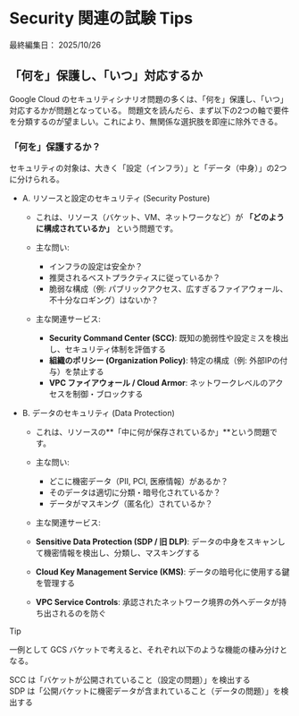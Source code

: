 # Security 関連の試験 Tips

最終編集日： 2025/10/26

## 「何を」保護し、「いつ」対応するか

Google Cloud のセキュリティシナリオ問題の多くは、「何を」保護し、「いつ」対応するかが問題となっている。
問題文を読んだら、まず以下の2つの軸で要件を分類するのが望ましい。これにより、無関係な選択肢を即座に除外できる。

### 「何を」保護するか？

セキュリティの対象は、大きく「設定（インフラ）」と「データ（中身）」の2つに分けられる。

* A. リソースと設定のセキュリティ (Security Posture)
  * これは、リソース（バケット、VM、ネットワークなど）が **「どのように構成されているか」** という問題です。

  * 主な問い: 
    * インフラの設定は安全か？
    * 推奨されるベストプラクティスに従っているか？
    * 脆弱な構成（例: パブリックアクセス、広すぎるファイアウォール、不十分なロギング）はないか？

  * 主な関連サービス:
    * **Security Command Center (SCC)**: 既知の脆弱性や設定ミスを検出し、セキュリティ体制を評価する
    * **組織のポリシー (Organization Policy)**: 特定の構成（例: 外部IPの付与）を禁止する
    * **VPC ファイアウォール / Cloud Armor**: ネットワークレベルのアクセスを制御・ブロックする

* B. データのセキュリティ (Data Protection)
  * これは、リソースの**「中に何が保存されているか」**という問題です。

  * 主な問い: 
    * どこに機密データ（PII, PCI, 医療情報）があるか？
    * そのデータは適切に分類・暗号化されているか？
    * データがマスキング（匿名化）されているか？

  * 主な関連サービス:
  * **Sensitive Data Protection (SDP / 旧 DLP)**: データの中身をスキャンして機密情報を検出し、分類し、マスキングする
  * **Cloud Key Management Service (KMS)**: データの暗号化に使用する鍵を管理する
  * **VPC Service Controls**: 承認されたネットワーク境界の外へデータが持ち出されるのを防ぐ

> [!TIP]
> 一例として GCS バケットで考えると、それぞれ以下のような機能の棲み分けとなる。
> 
> SCC は「バケットが公開されていること（設定の問題）」を検出する<br>
> SDP は「公開バケットに機密データが含まれていること（データの問題）」を検出する